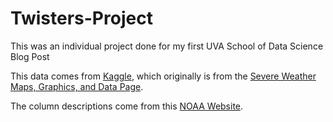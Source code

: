 # Twisters-Project
This was an individual project done for my first UVA School of Data Science Blog Post

This data comes from [Kaggle](https://www.kaggle.com/datasets/michaelbryantds/tornadoes), which originally is from the [Severe Weather Maps, Graphics, and Data Page](https://www.spc.noaa.gov/wcm/).

The column descriptions come from this [NOAA Website](https://www.spc.noaa.gov/wcm/data/SPC_severe_database_description.pdf).
